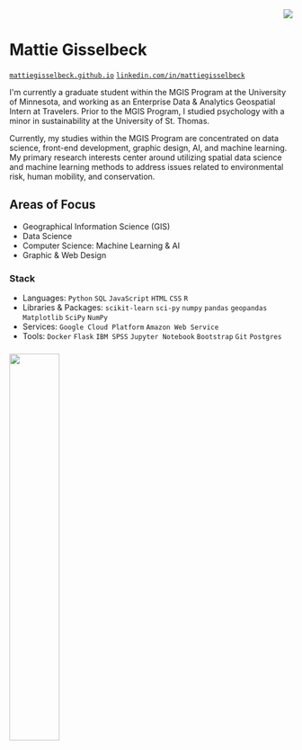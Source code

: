<div align="right">
  <img src="https://profile-counter.glitch.me/mattiegisselbeck/count.svg?"  />
</div>

# Mattie Gisselbeck


[`mattiegisselbeck.github.io`](https://mattiegisselbeck.github.io/)
[`linkedin.com/in/mattiegisselbeck`](https://www.linkedin.com/in/mattiegisselbeck/)


I'm currently a graduate student within the MGIS Program at the University of Minnesota, and working as an Enterprise Data & Analytics Geospatial Intern at Travelers. Prior to the MGIS Program, I studied psychology with a minor in sustainability at the University of St. Thomas.

Currently, my studies within the MGIS Program are concentrated on data science, front-end development, graphic design, AI, and machine learning. My primary research interests center around utilizing spatial data science and machine learning methods to address issues related to environmental risk, human mobility, and conservation.


## Areas of Focus 

* Geographical Information Science (GIS)
* Data Science
* Computer Science: Machine Learning & AI
* Graphic & Web Design

### Stack
* Languages: `Python` `SQL` `JavaScript` `HTML` `CSS` `R` 
* Libraries & Packages: `scikit-learn` `sci-py` `numpy` `pandas` `geopandas` `Matplotlib` `SciPy` `NumPy`
* Services: `Google Cloud Platform` `Amazon Web Service`
* Tools: `Docker` `Flask` `IBM SPSS` `Jupyter Notebook` `Bootstrap` `Git` `Postgres`

### 
<a href="https://github.com/mattiegisselbeck/github-readme-stats"><img align="left" width="42%" src="https://github-readme-stats.vercel.app/api/top-langs/?username=mattiegisselbeck&layout=compact&theme=github_dark"/></a>
